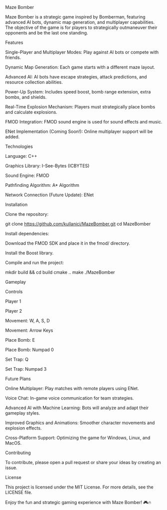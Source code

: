 Maze Bomber

Maze Bomber is a strategic game inspired by Bomberman, featuring advanced AI bots, dynamic map generation, and multiplayer capabilities. The objective of the game is for players to strategically outmaneuver their opponents and be the last one standing.

Features

Single-Player and Multiplayer Modes: Play against AI bots or compete with friends.

Dynamic Map Generation: Each game starts with a different maze layout.

Advanced AI: AI bots have escape strategies, attack predictions, and resource collection abilities.

Power-Up System: Includes speed boost, bomb range extension, extra bombs, and shields.

Real-Time Explosion Mechanism: Players must strategically place bombs and calculate explosions.

FMOD Integration: FMOD sound engine is used for sound effects and music.

ENet Implementation (Coming Soon!): Online multiplayer support will be added.

Technologies

Language: C++

Graphics Library: I-See-Bytes (ICBYTES)

Sound Engine: FMOD

Pathfinding Algorithm: A* Algorithm

Network Connection (Future Update): ENet

Installation

Clone the repository:

git clone https://github.com/kullanici/MazeBomber.git
cd MazeBomber

Install dependencies:

Download the FMOD SDK and place it in the fmod/ directory.

Install the Boost library.

Compile and run the project:

mkdir build && cd build
cmake ..
make
./MazeBomber

Gameplay

Controls

Player 1

Player 2

Movement: W, A, S, D

Movement: Arrow Keys

Place Bomb: E

Place Bomb: Numpad 0

Set Trap: Q

Set Trap: Numpad 3

Future Plans

Online Multiplayer: Play matches with remote players using ENet.

Voice Chat: In-game voice communication for team strategies.

Advanced AI with Machine Learning: Bots will analyze and adapt their gameplay styles.

Improved Graphics and Animations: Smoother character movements and explosion effects.

Cross-Platform Support: Optimizing the game for Windows, Linux, and MacOS.

Contributing

To contribute, please open a pull request or share your ideas by creating an issue.

License

This project is licensed under the MIT License. For more details, see the LICENSE file.

Enjoy the fun and strategic gaming experience with Maze Bomber! 🎮🔥

